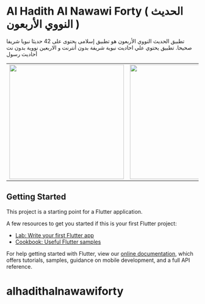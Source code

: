 # Al Hadith Al Nawawi Forty (  الحديث النووي الأربعون )

تطبيق الحديث النووي الأربعون هو تطبيق إسلامى يحتوى على 42 حديثا نبويا شريفا صحيحا.
تطبيق يحتوي علي احاديث نبوية شريفة بدون أنترنت و الاربعين نووية بدون نت
أحاديث رسول

<div style="text-align: center">
    <table>
        <tr>
            <td style="text-align: center">
                    <img src="https://github.com/djamelzerrouki/alhadithalnawawiforty/blob/master/assets/captr/Screenshot_1587805603.png" width="300"/>
           </td>            
            <td style="text-align: center">   
                     <img src="https://github.com/djamelzerrouki/alhadithalnawawiforty/blob/master/assets/captr/Screenshot_1587805597.png" width="300"/>
            </td>
      </tr>
  </table>
  </div>

## Getting Started

This project is a starting point for a Flutter application.

A few resources to get you started if this is your first Flutter project:

- [Lab: Write your first Flutter app](https://flutter.dev/docs/get-started/codelab)
- [Cookbook: Useful Flutter samples](https://flutter.dev/docs/cookbook)

For help getting started with Flutter, view our
[online documentation](https://flutter.dev/docs), which offers tutorials,
samples, guidance on mobile development, and a full API reference.
# alhadithalnawawiforty
